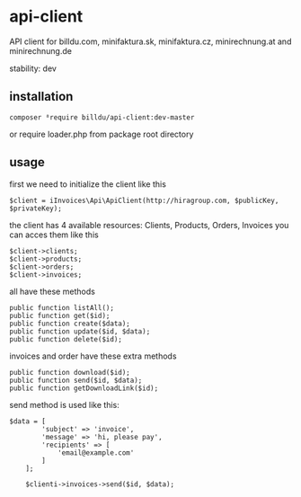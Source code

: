 # api-client
API client for billdu.com, minifaktura.sk, minifaktura.cz, minirechnung.at and minirechnung.de

stability: dev

## installation

   ````
   composer ⁸require billdu/api-client:dev-master
   ````
 or require loader.php from package root directory

 ## usage

 first we need to initialize the client like this

 ````
 $client = iInvoices\Api\ApiClient(http://hiragroup.com, $publicKey, $privateKey);
 ````

 the client has 4 available resources: Clients, Products, Orders, Invoices you can acces them like this
 ````
$client->clients;
$client->products;
$client->orders;
$client->invoices;
 ````

all have these methods

````
public function listAll();
public function get($id);
public function create($data);
public function update($id, $data);
public function delete($id);
````
invoices and order have these extra methods

````
public function download($id);
public function send($id, $data);
public function getDownloadLink($id);
````

send method is used like this:
````
$data = [
    	'subject' => 'invoice',
    	'message' => 'hi, please pay',
    	'recipients' => [
    		'email@example.com'
    	]
    ];

	$clienti->invoices->send($id, $data);
````
